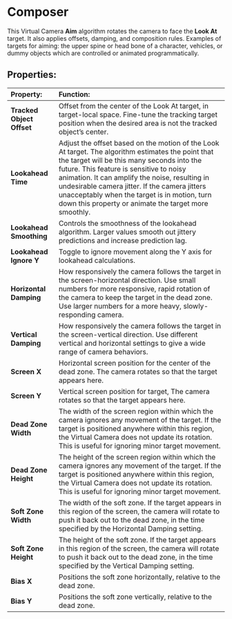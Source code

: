 # Composer

This Virtual Camera __Aim__ algorithm rotates the camera to face the __Look At__ target. It also applies offsets, damping, and composition rules. Examples of targets for aiming: the upper spine or head bone of a character, vehicles, or dummy objects which are controlled or animated programmatically.

## Properties:

| **Property:** | **Function:** |
|:---|:---|
| __Tracked Object Offset__ | Offset from the center of the Look At target, in target-local space. Fine-tune the tracking target position when the desired area is not the tracked object’s center. |
| __Lookahead Time__ | Adjust the offset based on the motion of the Look At target. The algorithm estimates the point that the target will be this many seconds into the future. This feature is sensitive to noisy animation. It can amplify the noise, resulting in undesirable camera jitter. If the camera jitters unacceptably when the target is in motion, turn down this property or animate the target more smoothly. |
| __Lookahead Smoothing__ | Controls the smoothness of the lookahead algorithm. Larger values smooth out jittery predictions and increase prediction lag. |
| __Lookahead Ignore Y__ | Toggle to ignore movement along the Y axis for lookahead calculations. |
| __Horizontal Damping__ | How responsively the camera follows the target in the screen-horizontal direction. Use small numbers for more responsive, rapid rotation of the camera to keep the target in the dead zone. Use larger numbers for a more heavy, slowly-responding camera.  |
| __Vertical Damping__ | How responsively the camera follows the target in the screen-vertical direction. Use different vertical and horizontal settings to give a wide range of camera behaviors. |
| __Screen X__ | Horizontal screen position for the center of the dead zone. The camera rotates so that the target appears here. |
| __Screen Y__ | Vertical screen position for target, The camera rotates so that the target appears here. |
| __Dead Zone Width__ | The width of the screen region within which the camera ignores any movement of the target.  If the target is positioned anywhere within this region, the Virtual Camera does not update its rotation. This is useful for ignoring minor target movement.  |
| __Dead Zone Height__ | The height of the screen region within which the camera ignores any movement of the target.  If the target is positioned anywhere within this region, the Virtual Camera does not update its rotation. This is useful for ignoring minor target movement. |
| __Soft Zone Width__ | The width of the soft zone.  If the target appears in this region of the screen, the camera will rotate to push it back out to the dead zone, in the time specified by the Horizontal Damping setting. |
| __Soft Zone Height__ | The height of the soft zone.  If the target appears in this region of the screen, the camera will rotate to push it back out to the dead zone, in the time specified by the Vertical Damping setting. |
| __Bias X__ | Positions the soft zone horizontally, relative to the dead zone. |
| __Bias Y__ | Positions the soft zone vertically, relative to the dead zone. |

